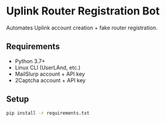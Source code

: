 # Uplink Router Registration Bot

Automates Uplink account creation + fake router registration.

## Requirements

- Python 3.7+
- Linux CLI (UserLAnd, etc.)
- MailSlurp account + API key
- 2Captcha account + API key

## Setup

```bash
pip install -r requirements.txt

